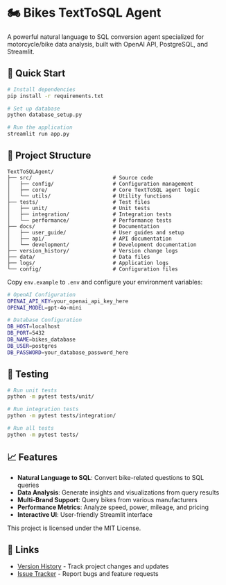 # 🏍️ Bikes TextToSQL Agent

A powerful natural language to SQL conversion agent specialized for motorcycle/bike data analysis, built with OpenAI API, PostgreSQL, and Streamlit.

## 🚀 Quick Start

```bash
# Install dependencies
pip install -r requirements.txt

# Set up database
python database_setup.py

# Run the application
streamlit run app.py
```

## 📁 Project Structure

```
TextToSQLAgent/
├── src/                          # Source code
│   ├── config/                   # Configuration management
│   ├── core/                     # Core TextToSQL agent logic
│   └── utils/                    # Utility functions
├── tests/                        # Test files
│   ├── unit/                     # Unit tests
│   ├── integration/              # Integration tests
│   └── performance/              # Performance tests
├── docs/                         # Documentation
│   ├── user_guide/               # User guides and setup
│   ├── api/                      # API documentation
│   └── development/              # Development documentation
├── version_history/              # Version change logs
├── data/                         # Data files
├── logs/                         # Application logs
└── config/                       # Configuration files
```



Copy `env.example` to `.env` and configure your environment variables:

```bash
# OpenAI Configuration
OPENAI_API_KEY=your_openai_api_key_here
OPENAI_MODEL=gpt-4o-mini

# Database Configuration
DB_HOST=localhost
DB_PORT=5432
DB_NAME=bikes_database
DB_USER=postgres
DB_PASSWORD=your_database_password_here
```

## 🧪 Testing

```bash
# Run unit tests
python -m pytest tests/unit/

# Run integration tests
python -m pytest tests/integration/

# Run all tests
python -m pytest tests/
```

## 📈 Features

- **Natural Language to SQL**: Convert bike-related questions to SQL queries
- **Data Analysis**: Generate insights and visualizations from query results
- **Multi-Brand Support**: Query bikes from various manufacturers
- **Performance Metrics**: Analyze speed, power, mileage, and pricing
- **Interactive UI**: User-friendly Streamlit interface



This project is licensed under the MIT License.

## 🔗 Links

- [Version History](version_history/) - Track project changes and updates
- [Issue Tracker](https://github.com/your-repo/issues) - Report bugs and feature requests 
